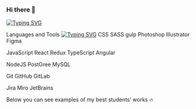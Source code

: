 ### Hi there 👋

[![Typing SVG](https://readme-typing-svg.herokuapp.com?color=%2336BCF7&lines=Computer+science+student)](https://git.io/typing-svg)


Languages and Tools
[![Typing SVG]([https://readme-typing-svg.herokuapp.com?color=%2336BCF7&lines=Computer+science+student)](https://git.io/typing-svg](https://camo.githubusercontent.com/a57a228fc5578bc357485dbe0a5874cb7e84122dcdf04ab1b541addc360194a9/68747470733a2f2f696d672e736869656c64732e696f2f62616467652f48544d4c2d626c61636b3f7374796c653d666c6174266c6f676f3d68746d6c35)https://camo.githubusercontent.com/a57a228fc5578bc357485dbe0a5874cb7e84122dcdf04ab1b541addc360194a9/68747470733a2f2f696d672e736869656c64732e696f2f62616467652f48544d4c2d626c61636b3f7374796c653d666c6174266c6f676f3d68746d6c35) CSS SASS gulp Photoshop Illustrator Figma

JavaScript React Redux TypeScript Angular

NodeJS PostGree MySQL

Git GitHub GitLab

Jira Miro JetBrains

Below you can see examples of my best students’ works 🔥
